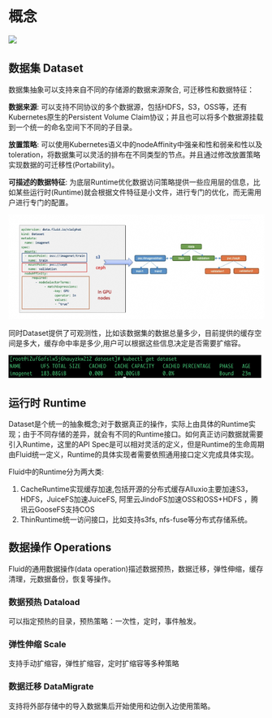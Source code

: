 # 概念

![](../../../static/concepts/concept_cn.png)



## 数据集 Dataset

数据集抽象可以支持来自不同的存储源的数据来源聚合, 可迁移性和数据特征：

**数据来源**: 可以支持不同协议的多个数据源，包括HDFS，S3，OSS等，还有Kubernetes原生的Persistent Volume Claim协议；并且也可以将多个数据源挂载到一个统一的命名空间下不同的子目录。

**放置策略**: 可以使用Kubernetes语义中的nodeAffinity中强亲和性和弱亲和性以及toleration，将数据集可以灵活的排布在不同类型的节点。并且通过修改放置策略实现数据的可迁移性(Portability)。

**可描述的数据特征**: 为底层Runtime优化数据访问策略提供一些应用层的信息，比如某些运行时(Runtime)就会根据文件特征是小文件，进行专门的优化，而无需用户进行专门的配置。

![](../../../static/concepts/dataset.png)

同时Dataset提供了可观测性，比如该数据集的数据总量多少，目前提供的缓存空间是多大，缓存命中率是多少,用户可以根据这些信息决定是否需要扩缩容。

![](../../../static/concepts/dataset-status.png)

## 运行时 Runtime

Dataset是个统一的抽象概念;对于数据真正的操作，实际上由具体的Runtime实现；由于不同存储的差异，就会有不同的Runtime接口。如何真正访问数据就需要引入Runtime，这里的API Spec是可以相对灵活的定义，但是Runtime的生命周期由Fluid统一定义，Runtime的具体实现者需要依照通用接口定义完成具体实现。

Fluid中的Runtime分为两大类:

1. CacheRuntime实现缓存加速,包括开源的分布式缓存Alluxio主要加速S3，HDFS，JuiceFS加速JuiceFS, 阿里云JindoFS加速OSS和OSS+HDFS  ，腾讯云GooseFS支持COS
2. ThinRuntime统一访问接口，比如支持s3fs, nfs-fuse等分布式存储系统。


## 数据操作 Operations

Fluid的通用数据操作(data operation)描述数据预热，数据迁移，弹性伸缩，缓存清理，元数据备份，恢复等操作。


### 数据预热 Dataload

可以指定预热的目录，预热策略：一次性，定时，事件触发。


### 弹性伸缩 Scale

支持手动扩缩容，弹性扩缩容，定时扩缩容等多种策略


### 数据迁移 DataMigrate


支持将外部存储中的导入数据集后开始使用和边倒入边使用策略。


